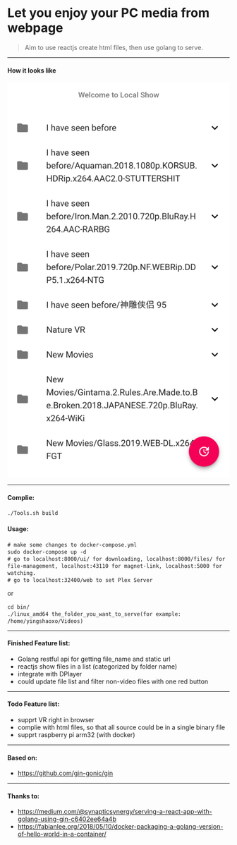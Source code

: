 # Let you enjoy your PC media from webpage


> Aim to use reactjs create html files, then use golang to serve.

___

#### How it looks like

![Screen Shot](screenshot/1.png)

___

#### Complie:
```
./Tools.sh build
```

#### Usage:

```
# make some changes to docker-compose.yml
sudo docker-compose up -d
# go to localhost:8000/ui/ for downloading, localhost:8000/files/ for file-management, localhost:43110 for magnet-link, localhost:5000 for watching.
# go to localhost:32400/web to set Plex Server
```

or

```
cd bin/
./linux_amd64 the_folder_you_want_to_serve(for example: /home/yingshaoxo/Videos)
```
___

#### Finished Feature list:

* Golang restful api for getting file_name and static url
* reactjs show files in a list (categorized by folder name)
* integrate with DPlayer
* could update file list and filter non-video files with one red button

___

#### Todo Feature list:

* supprt VR right in browser
* complie with html files, so that all source could be in a single binary file
* supprt raspberry pi arm32 (with docker)

___

#### Based on:

* https://github.com/gin-gonic/gin

___

#### Thanks to:

* https://medium.com/@synapticsynergy/serving-a-react-app-with-golang-using-gin-c6402ee64a4b
* https://fabianlee.org/2018/05/10/docker-packaging-a-golang-version-of-hello-world-in-a-container/
